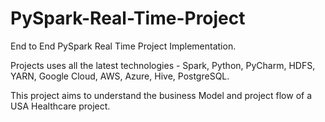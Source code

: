 # PySpark-Real-Time-Project
End to End PySpark Real Time Project Implementation.

Projects uses all the latest technologies - Spark, Python, PyCharm, HDFS, YARN, Google Cloud, AWS, Azure, Hive, PostgreSQL.

This project aims to understand the business Model and project flow of a USA Healthcare project.
